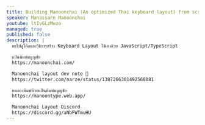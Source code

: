 ```yaml
---
title: Building Manoonchai (An optimized Thai keyboard layout) from scratch with JS/TS
speaker: Manassarn Manoonchai
youtube: ltIvGLzMwzo
managed: true
published: false
description: |
  พาไปดูโค้ดและวิธีการสร้าง Keyboard Layout ใช้เองด้วย JavaScript/TypeScript

  แป้นพิมพ์มนูญชัย
  https://manoonchai.com/

  Manoonchai layout dev note 🧵
  https://twitter.com/narze/status/1387266301492568081

  ทดลองพิมพ์ด้วยแป้นพิมพ์มนูญชัย
  https://manoontype.web.app/

  Manoonchai Layout Discord
  https://discord.gg/aNbFWTmuHU
---
```

